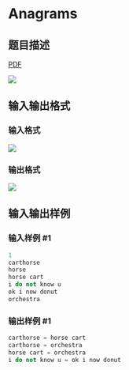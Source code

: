 # Anagrams

## 题目描述

[problemUrl]: https://uva.onlinejudge.org/index.php?option=com_onlinejudge&Itemid=8&category=6&page=show_problem&problem=395

[PDF](https://uva.onlinejudge.org/external/4/p454.pdf)

![](https://cdn.luogu.com.cn/upload/vjudge_pic/UVA454/2d0e90e5da8bacc3119df8fdd6745aaf17e63820.png)

## 输入输出格式

### 输入格式

![](https://cdn.luogu.com.cn/upload/vjudge_pic/UVA454/3f1679960fc7df778c132c382a8b3f7b20d79bf4.png)

### 输出格式

![](https://cdn.luogu.com.cn/upload/vjudge_pic/UVA454/b56f9276c5f1b7a3edef18d999c0f2e88d2c90f6.png)

## 输入输出样例

### 输入样例 #1

```cpp
1
carthorse
horse
horse cart
i do not know u
ok i now donut
orchestra
```


### 输出样例 #1

```cpp
carthorse = horse cart
carthorse = orchestra
horse cart = orchestra
i do not know u = ok i now donut
```



